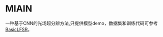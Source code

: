# MIAIN
一种基于CNN的光场超分辨方法,只提供模型demo，数据集和训练代码可参考[BasicLFSR](https://github.com/ZhengyuLiang24/BasicLFSR)。
